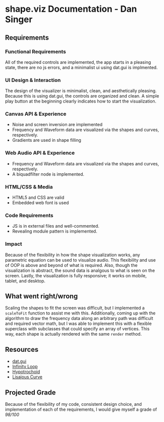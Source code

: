 # shape.viz Documentation - Dan Singer
## Requirements
### Functional Requirements
All of the required controls are implemented, the app starts in a pleasing state, there are no js errors, and a minimalist ui using dat.gui is implmented.
### UI Design & Interaction
The design of the visualizer is minimalist, clean, and aesthetically pleasing. Because this is using dat.gui, the controls are organized and clean. A simple play button at the beginning clearly indicates how to start the visualization.
### Canvas API & Experience
- Noise and screen inversion are implemented
- Frequency and Waveform data are visualized via the shapes and curves, respectively.
- Gradients are used in shape filling
### Web Audio API & Experience
- Frequency and Waveform data are visualized via the shapes and curves, respectively.
- A biquadfilter node is implemented.
### HTML/CSS & Media
- HTML5 and CSS are valid
- Embedded web font is used
### Code Requirements
- JS is in external files and well-commented.
- Revealing module pattern is implemented.
### Impact
Because of the flexibility in how the shape visualization works, any parametric equation can be used to visualize audio. This flexibility and use of OOP is above and beyond of what is required. Also, though the visualization is abstract, the sound data is analgous to what is seen on the screen. Lastly, the visualization is fully responsive; it works on mobile, tablet, and desktop.
## What went right/wrong
Scaling the shapes to fit the screen was difficult, but I implemented a ```scaleToFit``` function to assist me with this. Additionally, coming up with the algorithm to draw the frequency data along an arbitrary path was difficult and required vector math, but I was able to implement this with a flexible superclass with subclasses that could specify an array of vertices. This way, each shape is actually rendered with the same ```render``` method.
## Resources
- [dat.gui](https://github.com/dataarts/dat.gui)
- [Infinity Loop](https://en.wikipedia.org/wiki/Lemniscate_of_Bernoulli)
- [Hypotrochoid](http://www.archimy.com/examples/2d-hypotrochoid.html)
- [Lisajous Curve](http://jwilson.coe.uga.edu/EMAT6680Su07/Francisco/Assignment10/parametric.html)
## Projected Grade
Because of the flexibility of my code, consistent design choice, and implementation of each of the requirements, I would give myself a grade of *98/100*